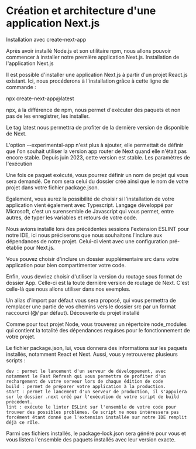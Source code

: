 # Création et architecture d'une application Next.js

Installation avec create-next-app

Après avoir installé Node.js et son utilitaire npm, nous allons pouvoir commencer à installer notre première application Next.js.
Installation de l'application Next.js

Il est possible d'installer une application Next.js à partir d'un projet React.js existant. Ici, nous procéderons à l'installation grâce à cette ligne de commande :

npx create-next-app@latest

npx, à la différence de npm, nous permet d'exécuter des paquets et non pas de les enregistrer, les installer.

Le tag latest nous permettra de profiter de la dernière version de disponible de Next.

L'option --experimental-app n'est plus à ajouter, elle permettait de définir que l'on souhait utiliser la version app router de Next quand elle n'était pas encore stable. Depuis juin 2023, cette version est stable.
Les paramètres de l'exécution

Une fois ce paquet exécuté, vous pourrez définir un nom de projet qui vous sera demandé. Ce nom sera celui du dossier créé ainsi que le nom de votre projet dans votre fichier package.json.

Egalement, vous aurez la possibilité de choisir si l'installation de votre application vient également avec Typescript. Langage développé par Microsoft, c'est un surensemble de Javascript qui vous permet, entre autres, de typer les variables et retours de votre code.

Nous avions installé lors des précédentes sessions l'extension ESLINT pour notre IDE, ici nous préciserons que nous souhaitons l'inclure aux dépendances de notre projet. Celui-ci vient avec une configuration pré-établie pour Next.js.

Vous pouvez choisir d'inclure un dossier supplémentaire src dans votre application pour bien compartimenter votre code. 

Enfin, vous devriez choisir d'utiliser la version du routage sous format de dossier App. Celle-ci est la toute dernière version de routage de Next. C'est celle-là que nous allons utiliser dans nos exemples.

Un alias d'import par défaut vous sera proposé, qui vous permettra de remplacer une partie de vos chemins vers le dossier src par un format raccourci (@/ par défaut).
Découverte du projet installé

Comme pour tout projet Node, vous trouverez un répertoire node_modules qui contient la totalité des dépendances requises pour le fonctionnement de votre projet.

Le fichier package.json, lui, vous donnera des informations sur les paquets installés, notamment React et Next. Aussi, vous y retrouverez plusieurs scripts :

    dev : permet le lancement d'un serveur de développement, avec notamment le Fast Refresh qui vous permettra de profiter d'un rechargement de votre serveur lors de chaque édition de code
    build : permet de préparer votre application à la production.
    start : permet le lancement d'un serveur de production, il s'appuiera sur le dossier .next créé par l'exécution de votre script de build précédent.
    lint : exécute le linter ESLint sur l'ensemble de votre code pour trouver des possibles problèmes. Ce script ne nous intéressera pas forcément étant donné que l'extension installée sur notre IDE remplit déjà ce rôle.

Parmi ces fichiers installés, le package-lock.json sera généré pour vous et vous listera l'ensemble des paquets installés avec leur version exacte.